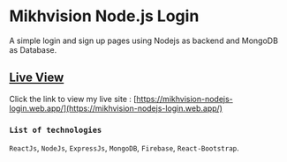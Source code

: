 # Mikhvision Node.js Login

A simple login and sign up pages using Nodejs as backend and MongoDB as Database.

## [Live View](https://mikhvision-nodejs-login.web.app/)
Click the link to view my live site : [https://mikhvision-nodejs-login.web.app/](https://mikhvision-nodejs-login.web.app/)

### `List of technologies`

`ReactJs`, `NodeJs`, `ExpressJs`, `MongoDB`, `Firebase`, `React-Bootstrap`.
